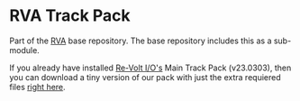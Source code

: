 RVA Track Pack
===

Part of the [RVA](https://github.com/Re-Volt-America/rva) base repository.
The base repository includes this as a sub-module.

If you already have installed [Re-Volt I/O's](https://re-volt.io/downloads/packs) Main Track Pack (v23.0303), then you can download a tiny version of our pack with just the extra requiered files [right here](https://www.dropbox.com/scl/fi/ly1iseljm004t2yz5x6lf/rva_tracks-io_extras.zip?rlkey=ngary8v4i0jiimmuz267v1zh6&dl=1).